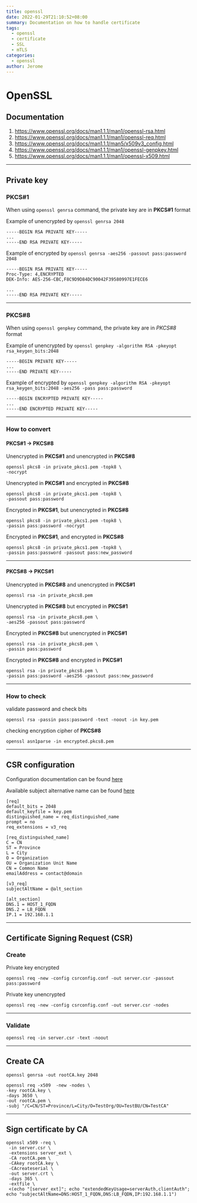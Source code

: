 ```yaml
---
title: openssl
date: 2022-01-29T21:10:52+08:00
summary: Documentation on how to handle certificate
tags:
  - openssl
  - certificate
  - SSL
  - mTLS
categories:
  - openssl
author: Jerome
---
```


# OpenSSL

## Documentation

1. https://www.openssl.org/docs/man1.1.1/man1/openssl-rsa.html
2. https://www.openssl.org/docs/man1.1.1/man1/openssl-req.html
3. https://www.openssl.org/docs/man1.1.1/man5/x509v3_config.html
4. https://www.openssl.org/docs/man1.1.1/man1/openssl-genpkey.html
5. https://www.openssl.org/docs/man1.1.1/man1/openssl-x509.html

---

## Private key

### PKCS#1

When using `openssl genrsa` command, the private key are in **PKCS#1** format

Example of unencrypted by `openssl genrsa 2048`

```
-----BEGIN RSA PRIVATE KEY-----
...
-----END RSA PRIVATE KEY-----
```

Example of encrypted by `openssl genrsa -aes256 -passout pass:password 2048`

```
-----BEGIN RSA PRIVATE KEY-----
Proc-Type: 4,ENCRYPTED
DEK-Info: AES-256-CBC,F8C9D9D84DC90042F39580997E1FECE6

...
-----END RSA PRIVATE KEY-----
```

---

### PKCS#8

When using `openssl genpkey` command, the private key are in *PKCS#8* format

Example of unencrypted by `openssl genpkey -algorithm RSA -pkeyopt rsa_keygen_bits:2048`

```
-----BEGIN PRIVATE KEY-----
...
-----END PRIVATE KEY-----
```

Example of encrypted by `openssl genpkey -algorithm RSA -pkeyopt rsa_keygen_bits:2048 -aes256 -pass pass:password`

```
-----BEGIN ENCRYPTED PRIVATE KEY-----
...
-----END ENCRYPTED PRIVATE KEY-----
```

---

### How to convert

#### **PKCS#1** -> **PKCS#8**

Unencrypted in **PKCS#1** and unencrypted in **PKCS#8**

``` shell
openssl pkcs8 -in private_pkcs1.pem -topk8 \
-nocrypt
```

Unencrypted in **PKCS#1** and encrypted in **PKCS#8**

``` shell
openssl pkcs8 -in private_pkcs1.pem -topk8 \
-passout pass:password
```

Encrypted in **PKCS#1**, but unencrypted in **PKCS#8**

``` shell
openssl pkcs8 -in private_pkcs1.pem -topk8 \
-passin pass:password -nocrypt
```

Encrypted in **PKCS#1**, and encrypted in **PKCS#8**

``` shell
openssl pkcs8 -in private_pkcs1.pem -topk8 \
-passin pass:password -passout pass:new_password
```

---

#### **PKCS#8** -> **PKCS#1**

Unencrypted in **PKCS#8** and unencrypted in **PKCS#1**

``` shell
openssl rsa -in private_pkcs8.pem
```

Unencrypted in **PKCS#8** but encrypted in **PKCS#1**

``` shell
openssl rsa -in private_pkcs8.pem \
-aes256 -passout pass:password
```

Encrypted in **PKCS#8** but unencrypted in **PKCS#1**

``` shell
openssl rsa -in private_pkcs8.pem \
-passin pass:password
```

Encrypted in **PKCS#8** and encrypted in **PKCS#1**

``` shell
openssl rsa -in private_pkcs8.pem \
-passin pass:password -aes256 -passout pass:new_password
```

---

### How to check

validate password and check bits

```
openssl rsa -passin pass:password -text -noout -in key.pem
```

checking encryption cipher of **PKCS#8**

```
openssl asn1parse -in encrypted.pkcs8.pem
```

---

## CSR configuration

Configuration documentation can be found [here](https://www.openssl.org/docs/man1.1.1/man1/openssl-req.html#CONFIGURATION-FILE-FORMAT)

Available subject alternative name can be found [here](https://www.openssl.org/docs/man1.1.1/man5/x509v3_config.html#Subject-Alternative-Name)
```
[req]
default_bits = 2048
default_keyfile = key.pem
distinguished_name = req_distinguished_name
prompt = no
req_extensions = v3_req

[req_distinguished_name]
C = CN
ST = Province
L = City
O = Organization
OU = Organization Unit Name
CN = Common Name
emailAddress = contact@domain

[v3_req]
subjectAltName = @alt_section

[alt_section]
DNS.1 = HOST_1_FQDN
DNS.2 = LB_FQDN
IP.1 = 192.168.1.1
```

---

## Certificate Signing Request (CSR)

### Create

Private key encrypted

``` shell
openssl req -new -config csrconfig.conf -out server.csr -passout pass:password
```

Private key unencrypted

``` shell
openssl req -new -config csrconfig.conf -out server.csr -nodes
```

---

### Validate

```shell
openssl req -in server.csr -text -noout
```

---

## Create CA

```
openssl genrsa -out rootCA.key 2048

openssl req -x509  -new -nodes \
-key rootCA.key \
-days 3650 \
-out rootCA.pem \
-subj "/C=CN/ST=Province/L=City/O=TestOrg/OU=TestBU/CN=TestCA"
```

---

## Sign certificate by CA

```
openssl x509 -req \
 -in server.csr \
 -extensions server_ext \
 -CA rootCA.pem \
 -CAkey rootCA.key \
 -CAcreateserial \
 -out server.crt \
 -days 365 \
 -extfile \
 <(echo "[server_ext]"; echo "extendedKeyUsage=serverAuth,clientAuth"; echo "subjectAltName=DNS:HOST_1_FQDN,DNS:LB_FQDN,IP:192.168.1.1")
```
